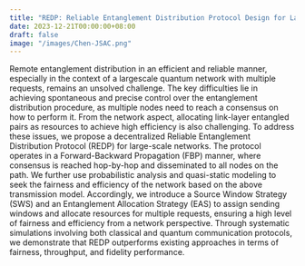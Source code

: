 ```yaml
---
title: "REDP: Reliable Entanglement Distribution Protocol Design for Large-scale Quantum Networks"
date: 2023-12-21T00:00:00+08:00
draft: false
image: "/images/Chen-JSAC.png"
---
```


Remote entanglement distribution in an efficient and reliable manner, especially in the context of a largescale quantum network with multiple requests, remains an unsolved challenge. The key difficulties lie in achieving spontaneous and precise control over the entanglement distribution procedure, as multiple nodes need to reach a consensus on how to perform it. From the network aspect, allocating link-layer entangled pairs as resources to achieve high efficiency is also challenging. To address these issues, we propose a decentralized Reliable Entanglement Distribution Protocol (REDP) for large-scale networks. The protocol operates in a Forward-Backward Propagation (FBP) manner, where consensus is reached hop-by-hop and disseminated to all nodes on the path. We further use probabilistic analysis and quasi-static modeling to seek the fairness and efficiency of the network based on the above transmission model. Accordingly, we introduce a Source Window Strategy (SWS) and an Entanglement Allocation Strategy (EAS) to assign sending windows and allocate resources for multiple requests, ensuring a high level of fairness and efficiency from a network perspective. Through systematic simulations involving both classical and quantum communication protocols, we demonstrate that REDP outperforms existing approaches in terms of fairness, throughput, and fidelity performance.
